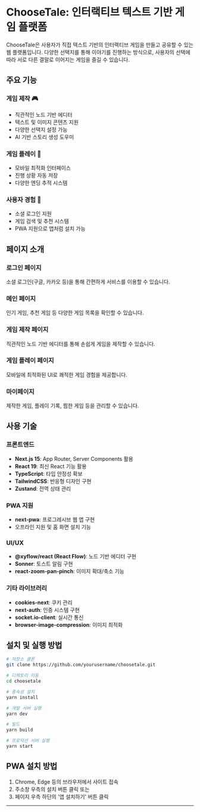 # ChooseTale: 인터랙티브 텍스트 기반 게임 플랫폼

ChooseTale은 사용자가 직접 텍스트 기반의 인터랙티브 게임을 만들고 공유할 수 있는 웹 플랫폼입니다. 다양한 선택지를 통해 이야기를 진행하는 방식으로, 사용자의 선택에 따라 서로 다른 결말로 이어지는 게임을 즐길 수 있습니다.

## 주요 기능

### 게임 제작 🎮

- 직관적인 노드 기반 에디터
- 텍스트 및 이미지 콘텐츠 지원
- 다양한 선택지 설정 가능
- AI 기반 스토리 생성 도우미

### 게임 플레이 🎯

- 모바일 최적화 인터페이스
- 진행 상황 자동 저장
- 다양한 엔딩 추적 시스템

### 사용자 경험 👥

- 소셜 로그인 지원
- 게임 검색 및 추천 시스템
- PWA 지원으로 앱처럼 설치 가능

## 페이지 소개

### 로그인 페이지

소셜 로그인(구글, 카카오 등)을 통해 간편하게 서비스를 이용할 수 있습니다.

### 메인 페이지

인기 게임, 추천 게임 등 다양한 게임 목록을 확인할 수 있습니다.

### 게임 제작 페이지

직관적인 노드 기반 에디터를 통해 손쉽게 게임을 제작할 수 있습니다.

### 게임 플레이 페이지

모바일에 최적화된 UI로 쾌적한 게임 경험을 제공합니다.

### 마이페이지

제작한 게임, 플레이 기록, 찜한 게임 등을 관리할 수 있습니다.

## 사용 기술

### 프론트엔드

- **Next.js 15**: App Router, Server Components 활용
- **React 19**: 최신 React 기능 활용
- **TypeScript**: 타입 안정성 확보
- **TailwindCSS**: 반응형 디자인 구현
- **Zustand**: 전역 상태 관리

### PWA 지원

- **next-pwa**: 프로그레시브 웹 앱 구현
- 오프라인 지원 및 홈 화면 설치 기능

### UI/UX

- **@xyflow/react (React Flow)**: 노드 기반 에디터 구현
- **Sonner**: 토스트 알림 구현
- **react-zoom-pan-pinch**: 이미지 확대/축소 기능

### 기타 라이브러리

- **cookies-next**: 쿠키 관리
- **next-auth**: 인증 시스템 구현
- **socket.io-client**: 실시간 통신
- **browser-image-compression**: 이미지 최적화

## 설치 및 실행 방법

```bash
# 저장소 클론
git clone https://github.com/yourusername/choosetale.git

# 디렉토리 이동
cd choosetale

# 종속성 설치
yarn install

# 개발 서버 실행
yarn dev

# 빌드
yarn build

# 프로덕션 서버 실행
yarn start
```

## PWA 설치 방법

1. Chrome, Edge 등의 브라우저에서 사이트 접속
2. 주소창 우측의 설치 버튼 클릭 또는
3. 페이지 우측 하단의 '앱 설치하기' 버튼 클릭

---
